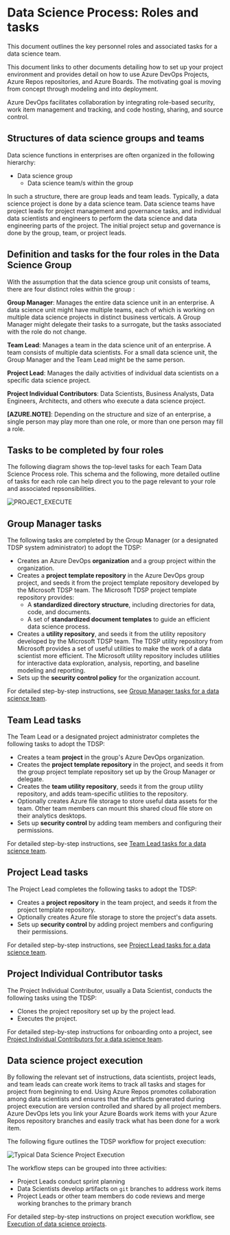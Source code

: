  <properties
	pageTitle="Data Science Process: components, roles and tasks"
	description="An outline of the key components, personel roles, and associated tasks for a data science team."  
	services="machine-learning"
	documentationCenter=""
	authors="bradsev"
	manager="jhubbard"
	editor="cgronlun" />

<tags
	ms.service="machine-learning"
	ms.workload="data-services"
	ms.tgt_pltfrm="na"
	ms.devlang="na"
	ms.topic="article"
	ms.date="09/20/2016"
	ms.author="bradsev;hangzh;"/>

# Data Science Process: Roles and tasks

This document outlines the key personnel roles and associated tasks for a data science team.

This document links to other documents detailing how to set up your project environment and provides detail on how to use Azure DevOps Projects, Azure Repos repositories, and Azure Boards. The motivating goal is moving from concept through modeling and into deployment.

Azure DevOps facilitates collaboration by integrating role-based security, work item management and tracking, and code hosting, sharing, and source control. 

## Structures of data science groups and teams
Data science functions in enterprises are often organized in the following hierarchy:

* Data science group
	* Data science team/s within the group
	
In such a structure, there are group leads and team leads. Typically, a data science project is done by a data science team. Data science teams have project leads for project management and governance tasks, and individual data scientists and engineers to perform the data science and data engineering parts of the project. The initial project setup and governance is done by the group, team, or project leads.

## Definition and tasks for the four roles in the Data Science Group
With the assumption that the data science group unit consists of teams, there are four distinct roles within the group :

**Group Manager**: Manages the entire data science unit in an enterprise. A data science unit might have multiple teams, each of which is working on multiple data science projects in distinct business verticals. A Group Manager might delegate their tasks to a surrogate, but the tasks associated with the role do not change.

**Team Lead**: Manages a team in the data science unit of an enterprise. A team consists of multiple data scientists. For a small data science unit, the Group Manager and the Team Lead might be the same person.

**Project Lead**: Manages the daily activities of individual data scientists on a specific data science project.

**Project Individual Contributors**: Data Scientists, Business Analysts, Data Engineers, Architects, and others who execute a data science project.


**[AZURE.NOTE]**: Depending on the structure and size of an enterprise, a single person may play more than one role, or more than one person may fill a role.

## Tasks to be completed by four roles

The following diagram shows the top-level tasks for each Team Data Science Process role. This schema and the following, more detailed outline of tasks for each role can help direct you to the page relevant to your role and associated repsonsibilities.

![PROJECT_EXECUTE](./media/overview-components-roles-tasks/overview-tdsp-top-level.png)

## Group Manager tasks

The following tasks are completed by the Group Manager (or a designated TDSP system administrator) to adopt the TDSP:

* Creates an Azure DevOps **organization** and a group project within the organization.
* Creates a **project template repository** in the Azure DevOps group project, and seeds it from the project template repository developed by the Microsoft TDSP team. The Microsoft TDSP project template repository provides:
	* A **standardized directory structure**, including directories for data, code, and documents.
	* A set of **standardized document templates** to guide an efficient data science process.
* Creates a **utility repository**, and seeds it from the utility repository developed by the Microsoft TDSP team. The TDSP utility repository from Microsoft provides a set of useful utilities to make the work of a data scientist more efficient. The Microsoft utility repository includes utilities for interactive data exploration, analysis, reporting, and baseline modeling and reporting.
* Sets up the **security control policy** for the organization account.

For detailed step-by-step instructions, see [Group Manager tasks for a data science team](group-manager-tasks.md). 


## Team Lead tasks

The Team Lead or a designated project administrator completes the following tasks to adopt the TDSP:

* Creates a team **project** in the group's Azure DevOps organization.
* Creates the **project template repository** in the project, and seeds it from the group project template repository set up by the Group Manager or delegate.
* Creates the **team utility repository**, seeds it from the group utility repository, and adds team-specific utilities to the repository.
* Optionally creates Azure file storage to store useful data assets for the team. Other team members can mount this shared cloud file store on their analytics desktops.
* Sets up **security control** by adding team members and configuring their permissions. 

For detailed step-by-step instructions, see [Team Lead tasks for a data science team](team-lead-tasks.md).  


## Project Lead tasks

The Project Lead completes the following tasks to adopt the TDSP:

* Creates a **project repository** in the team project, and seeds it from the project template repository.
* Optionally creates Azure file storage to store the project's data assets.
* Sets up **security control** by adding project members and configuring their permissions.

For detailed step-by-step instructions, see [Project Lead tasks for a data science team](project-lead-tasks.md). 

## Project Individual Contributor tasks

The Project Individual Contributor, usually a Data Scientist, conducts the following tasks using the TDSP:

* Clones the project repository set up by the project lead.
* Executes the project. 

For detailed step-by-step instructions for onboarding onto a project, see [Project Individual Contributors for a data science team](project-ic-tasks.md). 


## Data science project execution
 
By following the relevant set of instructions, data scientists, project leads, and team leads can create work items to track all tasks and stages for project from beginning to end. Using Azure Repos promotes collaboration among data scientists and ensures that the artifacts generated during project execution are version controlled and shared by all project members. Azure DevOps lets you link your Azure Boards work items with your Azure Repos repository branches and easily track what has been done for a work item.

The following figure outlines the TDSP workflow for project execution:

![Typical Data Science Project Execution](./media/overview-components-roles-tasks/overview-project-execute.png)

The workflow steps can be grouped into three activities:

* Project Leads conduct sprint planning
* Data Scientists develop artifacts on `git` branches to address work items
* Project Leads or other team members do code reviews and merge working branches to the primary branch

For detailed step-by-step instructions on project execution workflow, see [Execution of data science projects](agile-development.md).
